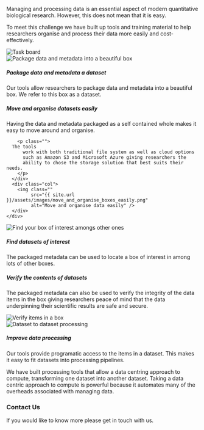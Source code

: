 <div class="container">
  <div class="row mb-5">
    <div class="col-5 lead align-self-center">
    <p>
      Managing and processing data is an essential aspect of modern quantitative
      biological research. However, this does not mean that it is easy.
    </p>
    <p>
      To meet this challenge we have built up tools and training material to help
      researchers organise and process their data more easily and cost-effectively.
    </p>
    </div>
    <div class="col">
      <img class="img-fluid rounded"
           src="{{ site.url }}/assets/images/TaskBoard.png"
           alt="Task board" />
    </div>
  </div>
</div>

<div class="container-fluid bg-light">
  <div class="container py-5">
     <div class="row">
       <div class="col">
         <img class=""
              src="{{ site.url }}/assets/images/package_data_and_metadata_into_beautiful_box.png"
              alt="Package data and metadata into a beautiful box" />
       </div>
       <div class="col align-self-center">
         <h5>Package data and metadata a dataset</h5>
         <p class="">
           Our tools allow researchers to package data and metadata
           into a beautiful box. We refer to this box as a dataset.
         </p>
       </div>
     </div>
  </div>
</div>

<div class="container-fluid">
  <div class="container py-5">
    <div class="row">
      <div class="col align-self-center">
        <h5>Move and organise datasets easily</h5>
        <p class="">
          Having the data and metadata packaged as a self contained whole
          makes it easy to move around and organise.
	</p>

        <p class="">
	  The tools
          work with both traditional file system as well as cloud options
          such as Amazon S3 and Microsoft Azure giving researchers the
          ability to chose the storage solution that best suits their needs.
        </p>
      </div>
      <div class="col">
        <img class=""
             src="{{ site.url }}/assets/images/move_and_organise_boxes_easily.png"
             alt="Move and organise data easily" />
      </div>
    </div>
  </div>
</div>

<div class="container-fluid bg-light">
  <div class="container py-5">
    <div class="row">
      <div class="col">
        <img class=""
             src="{{ site.url }}/assets/images/find_your_box_in_a_collection_of_boxes.png"
             alt="Find your box of interest amongs other ones" />
      </div>
      <div class="col align-self-center">
        <h5>Find datasets of interest</h5>
        <p class="">
          The packaged metadata can be used to locate a box of interest in among lots of
          other boxes.
        </p>
      </div>
    </div>
  </div>
</div>

<div class="container-fluid">
  <div class="container py-5">
    <div class="row">
      <div class="col align-self-center">
        <h5>Verify the contents of datasets</h5>
        <p class="">
          The packaged metadata can also be used to verify the integrity of the data
          items in the box giving researchers peace of mind that the data underpinning
          their scientific results are safe and secure.
        </p>
      </div>
      <div class="col">
        <img class=""
             src="{{ site.url }}/assets/images/verify_items_in_box.png"
             alt="Verify items in a box" />
      </div>
    </div>
  </div>
</div>

<div class="container-fluid bg-light">
  <div class="container py-5">
    <div class="row">
      <div class="col">
        <img class=""
             src="{{ site.url }}/assets/images/dataset_to_dataset_processing.png"
             alt="Dataset to dataset processing" />
      </div>
      <div class="col align-self-center">
        <h5>Improve data processing</h5>
        <p class="">
          Our tools provide programatic access to the items in a dataset. This makes it
          easy to fit datasets into processing pipelines.
        </p>
        <p class="">
          We have built processing tools that allow a data centring approach to compute,
          transforming one dataset into another dataset. Taking a data centric approach
          to compute is powerful because it automates many of the overheads associated
          with managing data.
        </p>
      </div>
    </div>
  </div>
</div>

<div class="container py-5">
  <h3>Contact Us</h3>
  <p>If you would like to know more please get in touch with us.</p>
</div>
